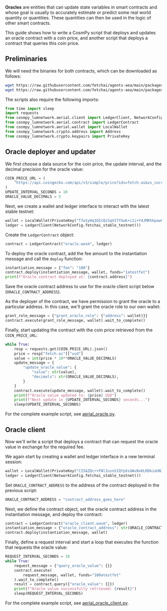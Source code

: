 **Oracles** are entities that can update state variables in smart contracts and whose goal is usually to accurately estimate or predict some real world quantity or quantities. These quantities can then be used in the logic of other smart contracts.

This guide shows how to write a CosmPy script that deploys and updates an oracle contract with a coin price, and another script that deploys a contract that queries this coin price.

## Preliminaries

We will need the binaries for both contracts, which can be downloaded as follows:
```bash
wget https://raw.githubusercontent.com/fetchai/agents-aea/main/packages/fetchai/contracts/oracle/build/oracle.wasm
wget https://raw.githubusercontent.com/fetchai/agents-aea/main/packages/fetchai/contracts/oracle_client/build/oracle_client.wasm
```

The scripts also require the following imports:

```python
from time import sleep
import requests
from cosmpy_lumnetwork.aerial.client import LedgerClient, NetworkConfig
from cosmpy_lumnetwork.aerial.contract import LedgerContract
from cosmpy_lumnetwork.aerial.wallet import LocalWallet
from cosmpy_lumnetwork.crypto.address import Address
from cosmpy_lumnetwork.crypto.keypairs import PrivateKey
```

## Oracle deployer and updater

We first choose a data source for the coin price, the update interval, and the decimal precision for the oracle value:
```python
COIN_PRICE_URL = (
    "https://api.coingecko.com/api/v3/simple/price?ids=fetch-ai&vs_currencies=usd"
)
UPDATE_INTERVAL_SECONDS = 10
ORACLE_VALUE_DECIMALS = 5
```

Next, we create a wallet and ledger interface to interact with the latest stable testnet:
```python
wallet = LocalWallet(PrivateKey("T7w1yHq1QIcQiSqV27YSwk+i1i+Y4JMKhkpawCQIh6s="))
ledger = LedgerClient(NetworkConfig.fetchai_stable_testnet())
```

Create the `LedgerContract` object:
```python
contract = LedgerContract("oracle.wasm", ledger)
```

To deploy the oracle contract, add the fee amount to the instantiation message and call the `deploy` function:
```python
instantiation_message = {"fee": "100"}
contract.deploy(instantiation_message, wallet, funds="1atestfet")
print(f"Oracle contract deployed at: {contract.address}")
```

Save the oracle contract address to use for the oracle client script below (`ORACLE_CONTRACT_ADDRESS`).

As the deployer of the contract, we have permission to grant the oracle to a particular address.
In this case, we'll grant the oracle role to our own wallet:
```python
grant_role_message = {"grant_oracle_role": {"address": wallet)}}
contract.execute(grant_role_message, wallet).wait_to_complete()
```

Finally, start updating the contract with the coin price retrieved from the `COIN_PRICE_URL`:
```python
while True:
    resp = requests.get(COIN_PRICE_URL).json()
    price = resp["fetch-ai"]["usd"]
    value = int(price * 10**ORACLE_VALUE_DECIMALS)
    update_message = {
        "update_oracle_value": {
            "value": str(value),
            "decimals": str(ORACLE_VALUE_DECIMALS),
        }
    }
    contract.execute(update_message, wallet).wait_to_complete()
    print(f"Oracle value updated to: {price} USD")
    print(f"Next update in {UPDATE_INTERVAL_SECONDS} seconds...")
    sleep(UPDATE_INTERVAL_SECONDS)
```

For the complete example script, see [aerial_oracle.py](https://github.com/fetchai/cosmpy/blob/main/examples/aerial_oracle.py).

## Oracle client

Now we'll write a script that deploys a contract that can request the oracle value in exchange for the required fee.

We again start by creating a wallet and ledger interface in a new terminal session:
```python
wallet = LocalWallet(PrivateKey("CI5AZQcr+FNl2usnSIQYpXsGWvBxKLRDkieUNIvMOV8="))
ledger = LedgerClient(NetworkConfig.fetchai_stable_testnet())
```

Set `ORACLE_CONTRACT_ADDRESS` to the address of the contract deployed in the previous script:
```python
ORACLE_CONTRACT_ADDRESS = "contract_address_goes_here"
```

Next, we define the contract object, set the oracle contract address in the instantiation message, and deploy the contract:
```python
contract = LedgerContract("oracle_client.wasm", ledger)
instantiation_message = {"oracle_contract_address": str(ORACLE_CONTRACT_ADDRESS)}
contract.deploy(instantiation_message, wallet)
```

Finally, define a request interval and start a loop that executes the function that requests the oracle value:
```python
REQUEST_INTERVAL_SECONDS = 10
while True:
    request_message = {"query_oracle_value": {}}
    contract.execute(
        request_message, wallet, funds="100atestfet"
    ).wait_to_complete()
    result = contract.query({"oracle_value": {}})
    print(f"Oracle value successfully retrieved: {result}")
    sleep(REQUEST_INTERVAL_SECONDS)
```

For the complete example script, see [aerial_oracle_client.py](https://github.com/fetchai/cosmpy/blob/main/examples/aerial_oracle_client.py).
